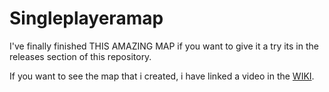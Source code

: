 # Singleplayeramap

I've finally finished THIS AMAZING MAP if you want to give it a try its in the releases section of this repository.

If you want to see the map that i created, i have linked a video in the [WIKI](https://github.com/DHorn05/Singleplayeramap/wiki).
